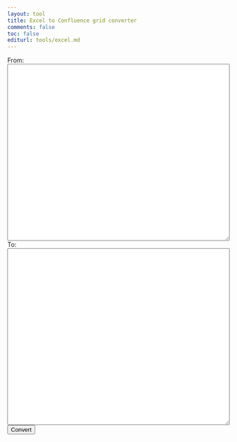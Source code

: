 ```yaml
---
layout: tool
title: Excel to Confluence grid converter
comments: false
toc: false
editurl: tools/excel.md
---
```


<div>
  <label>From:</label>
  <textarea id="from"></textarea>
</div>
<div>
  <label>To:</label>
  <textarea id="to"></textarea>
</div>
<div>
  <button id="convert">Convert</button>
</div>

<script type="text/javascript">
  function convert(input) {
    var rows = input.split('\n');
    var out = rows.map(function(row) {
      return '|' + row.replace(/\t/g, "|") + '|'
    });
    return out.join('\n');
  }

  $('#convert').click(function() {
    $('#to').val(convert($('#from').val()));
  })
</script>

<style>
  #from, #to{
    width: 100%;
    min-height: 400px;
  }
</style>
